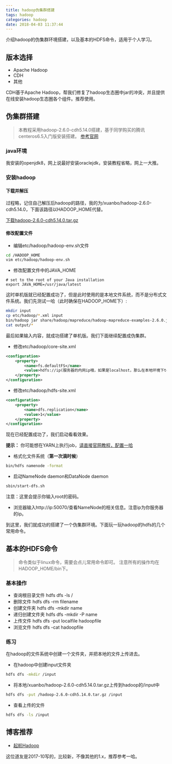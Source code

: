 ```yaml
---
title: hadoop伪集群搭建
tags: hadoop
categories: hadoop
date: 2018-04-03 11:37:44
---
```

介绍hadoop的伪集群环境搭建，以及基本的HDFS命令，适用于个人学习。
<!-- more -->

## 版本选择

* Apache Hadoop
* CDH
* 其他

CDH基于Apache Hadoop，帮我们修复了hadoop生态圈中jar的冲突，并且提供在线安装hadoop生态圈各个组件。推荐使用。

## 伪集群搭建

> 本教程采用hadoop-2.6.0-cdh5.14.0搭建，基于同学购买的腾讯centeros6.5入门版安装搭建。
> [参考官网](http://hadoop.apache.org/docs/stable/hadoop-project-dist/hadoop-common/SingleCluster.html)

### java环境

我安装的openjdk8，网上说最好安装oraclejdk，安装教程省略，网上一大推。

### 安装hadoop

#### 下载并解压

过程略，记住自己解压后hadoop的路径，我的为/xuanbo/hadoop-2.6.0-cdh5.14.0，下面该路径以HADOOP_HOME代替。

[下载hadoop-2.6.0-cdh5.14.0.tar.gz](http://archive.cloudera.com/cdh5/cdh/5/hadoop-2.6.0-cdh5.14.0.tar.gz)

#### 修改配置文件

* 编辑etc/hadoop/hadoop-env.sh文件 
```bash
cd /HADOOP_HOME
vim etc/hadoop/hadoop-env.sh
```

* 修改配置文件中的JAVA_HOME
```
# set to the root of your Java installation
export JAVA_HOME=/usr/java/latest
```

这时单机版就已经配置成功了，但是此时使用的是本地文件系统，而不是分布式文件系统。我们先测试一哈（此时确保在HADOOP_HOME下）:
```bash
mkdir input
cp etc/hadoop/*.xml input
bin/hadoop jar share/hadoop/mapreduce/hadoop-mapreduce-examples-2.6.0.jar grep input output 'dfs[a-z.]+'
cat output/*
```
最后如果输入内容，就成功搭建了单机版。我们下面继续配置成伪集群。

* 修改etc/hadoop/core-site.xml
```xml
<configuration>
    <property>
        <name>fs.defaultFS</name>
        <value>hdfs://ip(服务器的内网ip哦，如果是localhost，那么在本地环境下telnet不通的哦):9000</value>
    </property>
</configuration>
```

* 修改etc/hadoop/hdfs-site.xml
```xml
<configuration>
    <property>
        <name>dfs.replication</name>
        <value>1</value>
    </property>
</configuration>
```

现在已经配置成功了，我们启动看看效果。


**提示：** 你可能想在YARN上执行job，[请直接官网教程，配置一哈](http://hadoop.apache.org/docs/stable/hadoop-project-dist/hadoop-common/SingleCluster.html#YARN_on_a_Single_Node)

* 格式化文件系统（**第一次滴时候**）
```bash
bin/hdfs namenode -format
```

* 启动NameNode daemon和DataNode daemon
```bash
sbin/start-dfs.sh
```
注意：这里会提示你输入root的密码。

* 浏览器输入http://ip:50070/查看NameNode的相关信息。注意ip为你服务器的ip。

到这里，我们就成功的搭建了一个伪集群环境。下面玩一玩hadoop的hdfs的几个常用命令。

## 基本的HDFS命令

> 命令类似于linux命令，需要会点儿常用命令即可。 注意所有的操作均在HADOOP_HOME/bin下。

### 基本操作

* 查询根目录文件  hdfs dfs -ls /
* 删除文件  hdfs dfs -rm filename
* 创建文件夹  hdfs dfs -mkdir name
* 递归创建文件夹  hdfs dfs -mkdir -P name
* 上传文件  hdfs dfs -put localfile hadoopfile
* 浏览文件  hdfs dfs -cat hadoopfile

### 练习

在hadoop的文件系统中创建一个文件夹，并把本地的文件上传进去。

* 在hadoop中创建input文件夹
```bash
hdfs dfs -mkdir /input
```

* 将本地/xuanbo/hadoop-2.6.0-cdh5.14.0.tar.gz上传到hadoop的/input中
```bash
hdfs dfs -put /hadoop-2.6.0-cdh5.14.0.tar.gz /input
```

* 查看上传的文件
```bash
hdfs dfs -ls /input
```

## 博客推荐

* [起航Hadoop](http://www.cnblogs.com/zhangyinhua/tag/%E8%B5%B7%E8%88%AAHadoop/)

这位道友是2017-10写的，比较新，不像其他的1.x，推荐参考一哈。